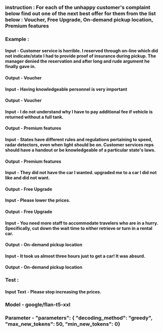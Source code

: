 ### instruction : For each of the unhappy customer's complaint below find out one of the next best offer for them from the list below : Voucher, Free Upgrade, On-demand pickup location, Premium features

### Example :
#### Input - Customer service is horrible. I reserved through on-line which did not indicate/state I had to provide proof of insurance during pickup. The manager denied the reservation and after long and rude argument he finally gave in.
#### Output - Voucher

#### Input - Having knowledgeable personnel is very important
#### Output - Voucher

#### Input - I do not  understand why I have to pay additional fee if vehicle is returned without a full tank.
#### Output - Premium features

#### Input - States have different rules and regulations pertaining to speed, radar detectors, even when light should be on.  Customer services reps should have a handout or be knowledgeable of a particular state's laws.
#### Output - Premium features

#### Input - They did not have the car I wanted.  upgraded me to a car I did not like and did not want.
#### Output - Free Upgrade

#### Input - Please lower the prices.
#### Output - Free Upgrade

#### Input - You need more staff to accommodate travelers who are in a hurry. Specifically, cut down the wait time to either retrieve or turn in a rental car.
#### Output - On-demand pickup location

#### Input - It took us almost three hours just to get a car! It was absurd.
#### Output - On-demand pickup location

### Test : 
#### Input Text - Please stop increasing the prices.


### Model - google/flan-t5-xxl

### Parameter - "parameters": {  "decoding_method": "greedy",  "max_new_tokens": 50,  "min_new_tokens": 0}
